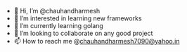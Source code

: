 - 👋 Hi, I’m @chauhandharmesh
- 👀 I’m interested in learning new frameworks
- 🌱 I’m currently learning golang
- 💞️ I’m looking to collaborate on any good project
- 📫 How to reach me @chauhandharmesh7090@yahoo.in

<!---
chauhandharmesh/chauhandharmesh is a ✨ special ✨ repository because its `README.md` (this file) appears on your GitHub profile.
You can click the Preview link to take a look at your changes.
--->
